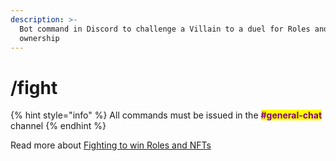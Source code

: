 ```yaml
---
description: >-
  Bot command in Discord to challenge a Villain to a duel for Roles and NFT
  ownership
---
```


# /fight

{% hint style="info" %}
All commands must be issued in the <mark style="color:purple;">**#general-chat**</mark> channel
{% endhint %}

Read more about [Fighting to win Roles and NFTs](../gameplay/fighting.md)
